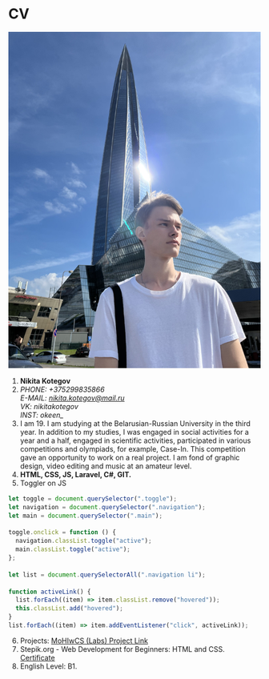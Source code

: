 # CV


![](IMG_0683.jpg)  

1. **Nikita Kotegov**
3. *PHONE: +375299835866  
E-MAIL: nikita.kotegov@mail.ru  
VK: nikitakotegov  
INST: okeen_*
3. I am 19. I am studying at the Belarusian-Russian University in the third year. In addition to my studies, I was engaged in social activities for a year and a half, engaged in scientific activities, participated in various competitions and olympiads, for example, Case-In. This competition gave an opportunity to work on a real project. I am fond of graphic design, video editing and music at an amateur level.
4. **HTML, CSS, JS, Laravel, C#, GIT.**
5. Toggler on JS
```javascript
let toggle = document.querySelector(".toggle");
let navigation = document.querySelector(".navigation");
let main = document.querySelector(".main");

toggle.onclick = function () {
  navigation.classList.toggle("active");
  main.classList.toggle("active");
};

let list = document.querySelectorAll(".navigation li");

function activeLink() {
  list.forEach((item) => item.classList.remove("hovered"));
  this.classList.add("hovered");
}
list.forEach((item) => item.addEventListener("click", activeLink));
```
6. Projects: [MoHIwCS (Labs) Project Link](https://github.com/KeeNPlay/MoHIwCS)
7. Stepik.org - Web Development for Beginners: HTML and CSS. [Сertificate](https://stepik.org/cert/1416033)
8. English Level: B1.
